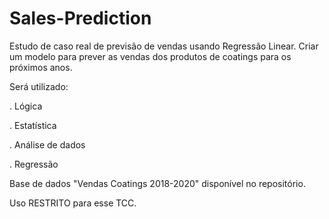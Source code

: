 # Sales-Prediction

Estudo de caso real de previsão de vendas usando Regressão Linear. 
Criar um modelo para prever as vendas dos produtos de coatings para os próximos anos.

Será utilizado:

. Lógica

. Estatística

. Análise de dados

. Regressão

Base de dados "Vendas Coatings 2018-2020" disponível no repositório.

Uso RESTRITO para esse TCC.

#
